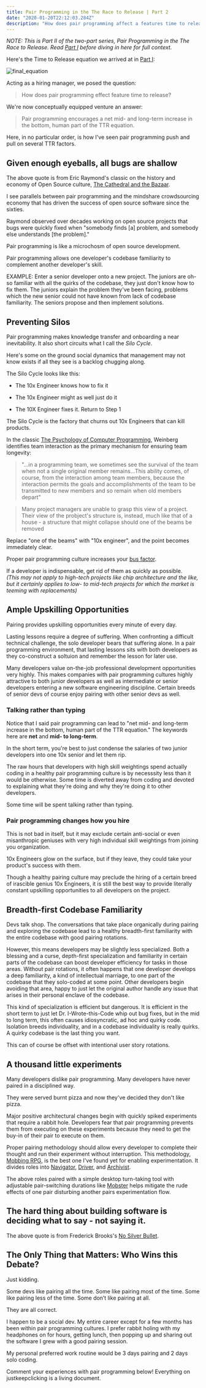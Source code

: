 ```yaml
---
title: Pair Programming in the The Race to Release | Part 2
date: "2020-01-20T22:12:03.284Z"
description: "How does pair programming affect a features time to release?"
---
```


<i>NOTE: This is Part II of the two-part series, Pair Programming in the The Race to Release. Read [Part I](/race-to-release-part-1/) before diving in here for full context.</i>

Here's the Time to Release equation we arrived at in [Part I](/race-to-release-part-1/):

<img src="./FinalEquation.svg" alt="final_equation" class="equation">

Acting as a hiring manager, we posed the question:

<blockquote>How does pair programming effect feature time to release?</blockquote>

We're now conceptually equipped venture an answer:

<blockquote>Pair programming encourages a net mid- and long-term increase in the bottom, human part of the TTR equation.</blockquote>

Here, in no particular order, is how I've seen pair programming push and pull on several TTR factors.

<h2>Given enough eyeballs, all bugs are shallow</h2>

The above quote is from Eric Raymond's classic on the history and economy of Open Source culture, [The Cathedral and the Bazaar](https://www.amazon.com/Cathedral-Bazaar-Musings-Accidental-Revolutionary/dp/0596001088/ref=sr_1_1?crid=1CFR5N69R28KX&keywords=the+cathedral+and+the+bazaar&qid=1581131944&sprefix=the+cathedral+and+the+ba%2Caps%2C141&sr=8-1).

I see parallels between pair programming and the mindshare crowdsourcing economy that has driven the success of open source software since the sixties.

Raymond observed over decades working on open source projects that bugs were quickly fixed when "somebody finds [a] problem, and somebody else understands [the problem]."

Pair programming is like a microchosm of open source development.

Pair programming allows one developer's codebase familiarity to complement another developer's skill.

EXAMPLE: Enter a senior developer onto a new project. The juniors are oh-so familiar with all the quirks of the codebase, they just don't know how to fix them. The juniors explain the problem they've been facing, problems which the new senior could not have known from lack of codebase familiarity. The seniors propose and then implement solutions.

<h2>Preventing Silos</h2>

Pair programming makes knowledge transfer and onboarding a near inevitability. It also short circuits what I call the <i>Silo Cycle</i>.

Here's some on the ground social dynamics that management may not know exists if all they see is a backlog chugging along.

The Silo Cycle looks like this:

- The 10x Engineer knows how to fix it

- The 10x Engineer might as well just do it

- The 10X Engineer fixes it. Return to Step 1

The Silo Cycle is the factory that churns out 10x Engineers that can kill products.

In the classic [The Psychology of Computer Programming](https://www.amazon.com/s?k=the+psychology+of+computer+programming&crid=1UJ6Q3B06AUYV&sprefix=the+psychology+of+computer%2Caps%2C156&ref=nb_sb_ss_i_1_26), Weinberg identifies team interaction as the primary mechanism for ensuring team longevity:

<blockquote>"...in a programming team, we sometimes see the survival of the team when not a single original member remains...This ability comes, of course, from the interaction among team members, because the interaction permits the goals and accomplishments of the team to be transmitted to new members and so remain when old members depart"</blockquote>

<blockquote>Many project managers are unable to grasp this view of a project. Their view of the probject's structure is, instead, much like that of a house - a structure that might collapse should one of the beams be removed</blockquote>

Replace "one of the beams" with "10x engineer", and the point becomes immediately clear.

Proper pair programming culture increases your [bus factor](https://en.wikipedia.org/wiki/Bus_factor).

If a developer is indispensable, get rid of them as quickly as possible. </br><i>(This may not apply to high-tech projects like chip architecture and the like, but it certainly applies to low- to mid-tech projects for which the market is teeming with replacements)</i>

<h2>Ample Upskilling Opportunities</h2>

Pairing provides upskilling opportunities every minute of every day.

Lasting lessons require a degree of suffering. When confronting a difficult technical challenge, the solo developer bears that suffering alone. In a pair programming environment, that lasting lessons sits with both developers as they co-construct a soltuion and remember the lesson for later use.

Many developers value on-the-job professional development opportunities very highly. This makes companies with pair programming cultures highly attractive to both junior developers as well as intermediate or senior developers entering a new software engineering discipline. Certain breeds of senior devs of course enjoy pairing with other senior devs as well.

<h3>Talking rather than typing</h3>

Notice that I said pair programming can lead to "net mid- and long-term increase in the bottom, human part of the TTR equation." The keywords here are <b>net</b> and <b>mid- to long-term</b>.

In the short term, you're best to just condense the salaries of two junior developers into one 10x senior and let them rip.

The raw hours that developers with high skill weightings spend actually coding in a healthy pair programming culture is by necesssity less than it would be otherwise. Some time is diverted away from coding and devoted to explaining what they're doing and why they're doing it to other developers.

Some time will be spent talking rather than typing.

<h3>Pair programming changes how you hire</h3>

This is not bad in itself, but it may exclude certain anti-social or even misanthropic geniuses with very high individual skill weightings from joining you organization.

10x Engineers glow on the surface, but if they leave, they could take your product's success with them.

Though a healthy pairing culture may preclude the hiring of a certain breed of irascible genius 10x Engineers, it is still the best way to provide literally constant upskilling opportunities to all developers on the project.

<h2>Breadth-first Codebase Familiarity</h2>

Devs talk shop. The conversations that take place organically during pairing and exploring the codebase lead to a healthy breadth-first familiarity with the entire codebase with good pairing rotations.

However, this means developers may be slightly less specialized. Both a blessing and a curse, depth-first specialization and familiarity in certain parts of the codebase can boost developer efficiency for tasks in those areas. Without pair rotations, it often happens that one developer develops a deep familiarity, a kind of intellectual marriage, to one part of the codebase that they solo-coded at some point. Other developers begin avoiding that area, happy to just let the original author handle any issue that arises in their personal enclave of the codebase.

This kind of specialization is efficient but dangerous. It is efficient in the short term to just let Dr. I-Wrote-this-Code whip out bug fixes, but in the mid to long term, this often causes idiosyncratic, ad hoc and quirky code. Isolation breeds individuality, and in a codebase individuality is really quirks. A quirky codebase is the last thing you want.

This can of course be offset with intentional user story rotations.

<h2>A thousand little experiments</h2>

Many developers dislike pair programming. Many developers have never paired in a disciplined way.

They were served burnt pizza and now they've decided they don't like pizza.

Major positive architectural changes begin with quickly spiked experiments that require a rabbit hole. Developers fear that pair programming prevents them from executing on these experiments because they need to get the buy-in of their pair to execute on them.

Proper pairing methodology should allow every developer to complete their thought and run their experiment without interruption. This methodology, [Mobbing RPG](https://github.com/willemlarsen/mobprogrammingrpg), is the best one I've found yet for enabling experimentation. It divides roles into [Navigator](https://github.com/willemlarsen/mobprogrammingrpg/blob/master/theNavigator.pdf), [Driver](https://github.com/willemlarsen/mobprogrammingrpg/blob/master/theDriver.pdf), and [Archivist](https://github.com/willemlarsen/mobprogrammingrpg/blob/master/theArchivist.pdf).

The above roles paired with a simple desktop turn-taking tool with adjustable pair-switching durations like [Mobster](https://github.com/dillonkearns/mobster) helps mitigate the rude effects of one pair disturbing another pairs experimentation flow.

<h2>The hard thing about building software is deciding what to say - not saying it.</h2>

The above quote is from Frederick Brooks's [No Silver Bullet](http://worrydream.com/refs/Brooks-NoSilverBullet.pdf).

<h2>The Only Thing that Matters: Who Wins this Debate?</h2>

Just kidding.

Some devs like pairing all the time. Some like pairing most of the time. Some like pairing less of the time. Some don’t like pairing at all.

They are all correct.

I happen to be a social dev. My entire career except for a few months has been within pair programming cultures. I prefer rabbit holing with my headphones on for hours, getting lunch, then popping up and sharing out the software I grew with a good pairing session.

My personal preferred work routine would be 3 days pairing and 2 days solo coding.

Comment your experiences with pair programming below! Everything on justkeepclicking is a living document.
